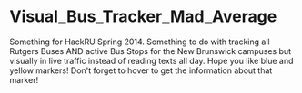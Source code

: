 Visual_Bus_Tracker_Mad_Average
==============================

Something for HackRU Spring 2014. Something to do with tracking all Rutgers Buses AND active Bus Stops for the New Brunswick campuses but visually in live traffic instead of reading texts all day. Hope you like blue and yellow markers! Don't forget to hover to get the information about that marker!
